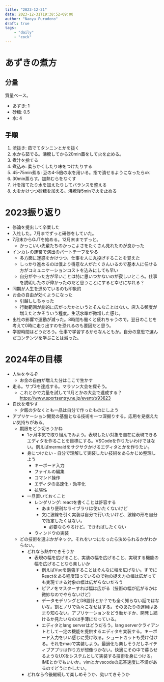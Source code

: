 ```yaml
---
title: "2023-12-31"
date: 2023-12-31T19:38:52+09:00
author: "Naoya Furudono"
draft: true
tags:
    - "daily"
    - "cock"
---
```


# あずきの煮方

## 分量

質量ベース。

- あずき: 1
- 砂糖: 0.5
- 水: 4

## 手順

1. 渋抜き: 茹でてタンニンとかを抜く
  1. 水から茹でる。沸騰してから20min蓋をして火を止める。
  1. 煮汁を捨てる
1. 煮込み: 柔らかくしたり味をつけたりする
  1. 45-75min煮る: 豆の4-5倍の水を用いる。指で潰せるようになったらok
  1. 30min蒸らす。加熱むらをなくす
  1. 汁を捨てたり水を加えたりしてバランスを整える
  1. 火をかけつつ砂糖を加える。沸騰後5minで火を止める

# 2023振り返り

- 修論を提出して卒業した
- 入社した。7月までずっと研修をしていた。
- 7月末からOJTを始める。12月末までずっと。
  - かっこいい先輩たちのかっこよさをたくさん見れたのが良かった
- インカレの運営で演出のパートチーフをやる
  - 多方面に迷惑をかけつつ、仕事を人に丸投げすることを覚えた
  - しっかり進めるのは僕より得意な人がたくさんいるので基本人に任せる方がコミュニケーションコストを込みにしても早い
  - 自分がやった方が早いことは特に思いつかないのが寂しいところ。仕事を説明したのが偉かったのだと思うことにすると幸せになれる？
- 同期が人生を進めているのも印象的
- お金の自由が効くようになった
  - 引越ししちゃった
  - 行動範囲が劇的に広がったかというとそんなことはない。店入る頻度が増えたとかそういう程度。生活水準が微増した感じ。
- 出社の影響で運動が減った。8時間も働くと疲れちゃうので。翌日のことを考えて0時に走り出すのを恐れるのも要因だと思う。
- 学習時間はどうだろう。仕事で学習するからなんともか。自分の意思で選んだコンテンツを学ぶことは減った。

# 2024年の目標

- 人生をやるぞ
  - お金の自由が増えた分はここで生かす
- 走る。サブ3を達成する。マラソン大会を探そう。
  - これとかで力量を試して11月とかの大会で達成する？ https://www.sportsentry.ne.jp/event/t/93823
- 自炊を増やす
  - 夕飯の少なくとも一品は自分で作ったものにしよう
- アプリケーション開発の基盤となる技術を一つ深掘りする。応用を見据えたい気持ちがある。
  - 期限をどう切ろうかね
    - 1ヶ月本気で取り組んでみよう。表現したい対象を自在に表現できるエディタを作ることを目標にする。VSCodeを作りたいわけではない。例えばmermaidをサクサクかけるエディタとかを作りたい。
    - 身につけたい・自分で理解して実装したい技術をあらかじめ整理しよう
      - キーボード入力
      - ファイルの編集
      - コマンド操作
      - エディタの高速化・効率化
      - 拡張性
    - 一旦置いておくこと
      - レンダリング: reactを書くことは許容する
        - あまり便利なライブラリは使いたくないけど
        - 文に波線を引く実装は自分で行いたいけど、波線の形を自分で指定したくはない。
          - 必要ならやるけど。できればしたくない
      - ウィンドウの実装
  - どの技術を選ぶかがネック。それをいつになったら決められるかがわからない。
    - どれなら熱中できそうか
      - 表現の幅を広げること、実装の幅を広げること、実現する機能の幅を広げることなら楽しいか
        - 例えばVueを勉強することはそんなに幅を広げない。すでにReactをある程度知っているので物の捉え方の幅は広がっても実現できる対象の幅は広がらないだろう
        - ピアノをマスターすれば幅は広がる（技術の幅が広がるかは微妙なのでやらないけど）
        - データモデリングとDB設計とか？でも全く知らない話ではないな。割とノリで色々こなせはする。そのあたりの運用はあまり知らない。アプリケーションをどう動かすか、開発し続けるか見たいなのは手薄になっている。
        - エディタとlang serverはどうだろう。lang serverクライアントとして一定の機能を提供するエディタを実装する。キーボード入力をいい感じに受け取る。ショートカットも受け付ける。それをmacで実装しよう。最適化も楽しそうだしネイティブアプリは作り方が想像つかない。快適にその中で暮らせるようなUXをシステムとして実装する技術を身につける。IMEとかでもいいか。vimとかvscodeの応答速度に不満があるのでどうにかしたい。
    - どれなら今後継続して楽しめそうか、効いてきそうか
